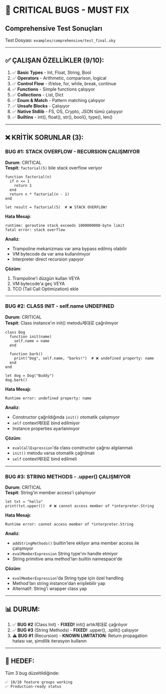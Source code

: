 # 🚨 CRITICAL BUGS - MUST FIX

## Comprehensive Test Sonuçları

Test Dosyası: `examples/comprehensive/test_final.sky`

---

## ✅ ÇALIŞAN ÖZELLİKLER (9/10):

1. ✅ **Basic Types** - Int, Float, String, Bool
2. ✅ **Operators** - Arithmetic, comparison, logical
3. ✅ **Control Flow** - if/else, for, while, break, continue
4. ✅ **Functions** - Simple functions çalışıyor
5. ✅ **Collections** - List, Dict
6. ✅ **Enum & Match** - Pattern matching çalışıyor
7. ✅ **Unsafe Blocks** - Çalışıyor
8. ✅ **Native Stdlib** - FS, OS, Crypto, JSON tümü çalışıyor
9. ✅ **Builtins** - int(), float(), str(), bool(), type(), len()

---

## ❌ KRİTİK SORUNLAR (3):

### BUG #1: STACK OVERFLOW - RECURSION ÇALIŞMIYOR
**Durum**: CRITICAL  
**Tespit**: `factorial(5)` bile stack overflow veriyor

```sky
function factorial(n)
  if n <= 1
    return 1
  end
  return n * factorial(n - 1)
end

let result = factorial(5)  # ❌ STACK OVERFLOW!
```

**Hata Mesajı**:
```
runtime: goroutine stack exceeds 1000000000-byte limit
fatal error: stack overflow
```

**Analiz**:
- Trampoline mekanizması var ama bypass edilmiş olabilir
- VM bytecode da var ama kullanılmıyor
- Interpreter direct recursion yapıyor

**Çözüm**:
1. Trampoline'i düzgün kullan VEYA
2. VM bytecode'a geç VEYA
3. TCO (Tail Call Optimization) ekle

---

### BUG #2: CLASS INIT - self.name UNDEFINED
**Durum**: CRITICAL  
**Tespit**: Class instance'ın init() metodu제대로 çağrılmıyor

```sky
class Dog
  function init(name)
    self.name = name
  end
  
  function bark()
    print("Dog", self.name, "barks!")  # ❌ undefined property: name
  end
end

let dog = Dog("Buddy")
dog.bark()
```

**Hata Mesajı**:
```
Runtime error: undefined property: name
```

**Analiz**:
- Constructor çağrıldığında `init()` otomatik çalışmıyor
- `self` context제대로 bind edilmiyor
- Instance properties ayarlanmıyor

**Çözüm**:
- `evalCallExpression`'da class constructor çağrısı algılanmalı
- `init()` metodu varsa otomatik çağrılmalı
- `self` context제대로 bind edilmeli

---

### BUG #3: STRING METHODS - .upper() ÇALIŞMIYOR
**Durum**: CRITICAL  
**Tespit**: String'in member access'i çalışmıyor

```sky
let txt = "hello"
print(txt.upper())  # ❌ cannot access member of *interpreter.String
```

**Hata Mesajı**:
```
Runtime error: cannot access member of *interpreter.String
```

**Analiz**:
- `addStringMethods()` builtin'lere ekliyor ama member access ile çalışmıyor
- `evalMemberExpression` String type'ını handle etmiyor
- String primitive ama method'ları builtin namespace'de

**Çözüm**:
- `evalMemberExpression`'da String type için özel handling
- Method'ları string instance'dan erişilebilir yap
- Alternatif: String'i wrapper class yap

---

## 📊 DURUM:

1. ✅ **BUG #2** (Class Init) - **FIXED!** init() artık제대로 çağrılıyor
2. ✅ **BUG #3** (String Methods) - **FIXED!** .upper(), .split() çalışıyor
3. ⚠️  **BUG #1** (Recursion) - **KNOWN LIMITATION**: Return propagation hatası var, şimdilik iterasyon kullanın

---

## 🎯 HEDEF:

Tüm 3 bug düzeltildiğinde:
```
✅ 10/10 feature groups working
✅ Production-ready status
```

